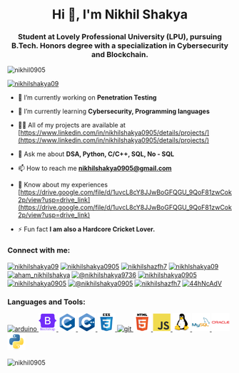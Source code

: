 <h1 align="center">Hi 👋, I'm Nikhil Shakya</h1>
<h3 align="center">Student at Lovely Professional University (LPU), pursuing B.Tech. Honors degree with a specialization in Cybersecurity and Blockchain.</h3>

<p align="left"> <img src="https://komarev.com/ghpvc/?username=nikhil0905&label=Profile%20views&color=0e75b6&style=flat" alt="nikhil0905" /> </p>

<p align="left"> <a href="https://twitter.com/nikhilshakya09" target="blank"><img src="https://img.shields.io/twitter/follow/nikhilshakya09?logo=twitter&style=for-the-badge" alt="nikhilshakya09" /></a> </p>

- 🔭 I’m currently working on **Penetration Testing**

- 🌱 I’m currently learning **Cybersecurity, Programming languages**

- 👨‍💻 All of my projects are available at [https://www.linkedin.com/in/nikhilshakya0905/details/projects/](https://www.linkedin.com/in/nikhilshakya0905/details/projects/)

- 💬 Ask me about **DSA, Python, C/C++, SQL, No - SQL**

- 📫 How to reach me **nikhilshakya0905@gmail.com**

- 📄 Know about my experiences [https://drive.google.com/file/d/1uvcL8cY8JJwBoGFQGU_9QoF81zwCok2p/view?usp=drive_link](https://drive.google.com/file/d/1uvcL8cY8JJwBoGFQGU_9QoF81zwCok2p/view?usp=drive_link)

- ⚡ Fun fact **I am also a Hardcore Cricket Lover.**

<h3 align="left">Connect with me:</h3>
<p align="left">
<a href="https://twitter.com/nikhilshakya09" target="blank"><img align="center" src="https://raw.githubusercontent.com/rahuldkjain/github-profile-readme-generator/master/src/images/icons/Social/twitter.svg" alt="nikhilshakya09" height="30" width="40" /></a>
<a href="https://linkedin.com/in/nikhilshakya0905" target="blank"><img align="center" src="https://raw.githubusercontent.com/rahuldkjain/github-profile-readme-generator/master/src/images/icons/Social/linked-in-alt.svg" alt="nikhilshakya0905" height="30" width="40" /></a>
<a href="https://codesandbox.com/nikhilshazfh7" target="blank"><img align="center" src="https://raw.githubusercontent.com/rahuldkjain/github-profile-readme-generator/master/src/images/icons/Social/codesandbox.svg" alt="nikhilshazfh7" height="30" width="40" /></a>
<a href="https://kaggle.com/nikhlshakya09" target="blank"><img align="center" src="https://raw.githubusercontent.com/rahuldkjain/github-profile-readme-generator/master/src/images/icons/Social/kaggle.svg" alt="nikhlshakya09" height="30" width="40" /></a>
<a href="https://instagram.com/aham_nikhilshakya" target="blank"><img align="center" src="https://raw.githubusercontent.com/rahuldkjain/github-profile-readme-generator/master/src/images/icons/Social/instagram.svg" alt="aham_nikhilshakya" height="30" width="40" /></a>
<a href="https://www.youtube.com/c/@nikhilshakya9736" target="blank"><img align="center" src="https://raw.githubusercontent.com/rahuldkjain/github-profile-readme-generator/master/src/images/icons/Social/youtube.svg" alt="@nikhilshakya9736" height="30" width="40" /></a>
<a href="https://www.hackerrank.com/nikhilshakya0905" target="blank"><img align="center" src="https://raw.githubusercontent.com/rahuldkjain/github-profile-readme-generator/master/src/images/icons/Social/hackerrank.svg" alt="nikhilshakya0905" height="30" width="40" /></a>
<a href="https://www.leetcode.com/nikhilshakya0905" target="blank"><img align="center" src="https://raw.githubusercontent.com/rahuldkjain/github-profile-readme-generator/master/src/images/icons/Social/leet-code.svg" alt="nikhilshakya0905" height="30" width="40" /></a>
<a href="https://www.hackerearth.com/@nikhilshakya0905" target="blank"><img align="center" src="https://raw.githubusercontent.com/rahuldkjain/github-profile-readme-generator/master/src/images/icons/Social/hackerearth.svg" alt="@nikhilshakya0905" height="30" width="40" /></a>
<a href="https://auth.geeksforgeeks.org/user/nikhilshazfh7" target="blank"><img align="center" src="https://raw.githubusercontent.com/rahuldkjain/github-profile-readme-generator/master/src/images/icons/Social/geeks-for-geeks.svg" alt="nikhilshazfh7" height="30" width="40" /></a>
<a href="https://discord.gg/44hNcAdV" target="blank"><img align="center" src="https://raw.githubusercontent.com/rahuldkjain/github-profile-readme-generator/master/src/images/icons/Social/discord.svg" alt="44hNcAdV" height="30" width="40" /></a>
</p>

<h3 align="left">Languages and Tools:</h3>
<p align="left"> <a href="https://www.arduino.cc/" target="_blank" rel="noreferrer"> <img src="https://cdn.worldvectorlogo.com/logos/arduino-1.svg" alt="arduino" width="40" height="40"/> </a> <a href="https://getbootstrap.com" target="_blank" rel="noreferrer"> <img src="https://raw.githubusercontent.com/devicons/devicon/master/icons/bootstrap/bootstrap-plain-wordmark.svg" alt="bootstrap" width="40" height="40"/> </a> <a href="https://www.cprogramming.com/" target="_blank" rel="noreferrer"> <img src="https://raw.githubusercontent.com/devicons/devicon/master/icons/c/c-original.svg" alt="c" width="40" height="40"/> </a> <a href="https://www.w3schools.com/cpp/" target="_blank" rel="noreferrer"> <img src="https://raw.githubusercontent.com/devicons/devicon/master/icons/cplusplus/cplusplus-original.svg" alt="cplusplus" width="40" height="40"/> </a> <a href="https://www.w3schools.com/css/" target="_blank" rel="noreferrer"> <img src="https://raw.githubusercontent.com/devicons/devicon/master/icons/css3/css3-original-wordmark.svg" alt="css3" width="40" height="40"/> </a> <a href="https://git-scm.com/" target="_blank" rel="noreferrer"> <img src="https://www.vectorlogo.zone/logos/git-scm/git-scm-icon.svg" alt="git" width="40" height="40"/> </a> <a href="https://www.w3.org/html/" target="_blank" rel="noreferrer"> <img src="https://raw.githubusercontent.com/devicons/devicon/master/icons/html5/html5-original-wordmark.svg" alt="html5" width="40" height="40"/> </a> <a href="https://developer.mozilla.org/en-US/docs/Web/JavaScript" target="_blank" rel="noreferrer"> <img src="https://raw.githubusercontent.com/devicons/devicon/master/icons/javascript/javascript-original.svg" alt="javascript" width="40" height="40"/> </a> <a href="https://www.linux.org/" target="_blank" rel="noreferrer"> <img src="https://raw.githubusercontent.com/devicons/devicon/master/icons/linux/linux-original.svg" alt="linux" width="40" height="40"/> </a> <a href="https://www.mysql.com/" target="_blank" rel="noreferrer"> <img src="https://raw.githubusercontent.com/devicons/devicon/master/icons/mysql/mysql-original-wordmark.svg" alt="mysql" width="40" height="40"/> </a> <a href="https://www.oracle.com/" target="_blank" rel="noreferrer"> <img src="https://raw.githubusercontent.com/devicons/devicon/master/icons/oracle/oracle-original.svg" alt="oracle" width="40" height="40"/> </a> <a href="https://www.python.org" target="_blank" rel="noreferrer"> <img src="https://raw.githubusercontent.com/devicons/devicon/master/icons/python/python-original.svg" alt="python" width="40" height="40"/> </a> </p>

<p><img align="center" src="https://github-readme-streak-stats.herokuapp.com/?user=nikhil0905&" alt="nikhil0905" /></p>
